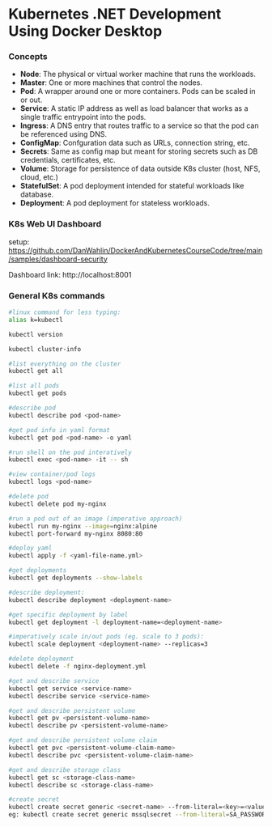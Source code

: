 # Kubernetes .NET Development Using Docker Desktop

### Concepts
- **Node**: The physical or virtual worker machine that runs the workloads.
- **Master**: One or more machines that control the nodes.
- **Pod**: A wrapper around one or more containers.  Pods can be scaled in or out.  
- **Service**: A static IP address as well as load balancer that works as a single traffic entrypoint into the pods.
- **Ingress**: A DNS entry that routes traffic to a service so that the pod can be referenced using DNS.
- **ConfigMap**: Confguration data such as URLs, connection string, etc.
- **Secrets**: Same as config map but meant for storing secrets such as DB credentials, certificates, etc.
- **Volume**: Storage for persistence of data outside K8s cluster (host, NFS, cloud, etc.)
- **StatefulSet**: A pod deployment intended for stateful workloads like database.
- **Deployment**: A pod deployment for stateless workloads.

### K8s Web UI Dashboard
setup: https://github.com/DanWahlin/DockerAndKubernetesCourseCode/tree/main/samples/dashboard-security

Dashboard link: http://localhost:8001

### General K8s commands
```bash
#linux command for less typing: 
alias k=kubectl

kubectl version

kubectl cluster-info

#list everything on the cluster
kubectl get all 

#list all pods
kubectl get pods

#describe pod
kubectl describe pod <pod-name>

#get pod info in yaml format
kubectl get pod <pod-name> -o yaml

#run shell on the pod interatively
kubectl exec <pod-name> -it -- sh

#view container/pod logs
kubectl logs <pod-name>

#delete pod
kubectl delete pod my-nginx

#run a pod out of an image (imperative approach)
kubectl run my-nginx --image=nginx:alpine
kubectl port-forward my-nginx 8080:80

#deploy yaml
kubectl apply -f <yaml-file-name.yml>

#get deployments
kubectl get deployments --show-labels

#describe deployment:
kubectl describe deployment <deployment-name>

#get specific deployment by label
kubectl get deployment -l deployment-name=<deployment-name> 

#imperatively scale in/out pods (eg. scale to 3 pods):
kubectl scale deployment <deployment-name> --replicas=3

#delete deployment
kubectl delete -f nginx-deployment.yml

#get and describe service
kubectl get service <service-name>
kubectl describe service <service-name>

#get and describe persistent volume
kubectl get pv <persistent-volume-name>
kubectl describe pv <persistent-volume-name>

#get and describe persistent volume claim
kubectl get pvc <persistent-volume-claim-name>
kubectl describe pvc <persistent-volume-claim-name>

#get and describe storage class
kubectl get sc <storage-class-name>
kubectl describe sc <storage-class-name>

#create secret
kubectl create secret generic <secret-name> --from-literal=<key>=<value>
eg: kubectl create secret generic mssqlsecret --from-literal=SA_PASSWORD="Admin@123"
```











